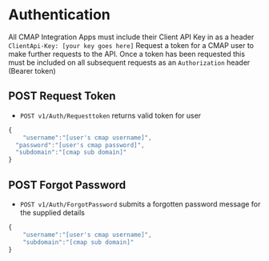 # Authentication
All CMAP Integration Apps must include their Client API Key in as a header
`ClientApi-Key: [your key goes here]`
Request a token for a CMAP user to make further requests to the API. Once a token has been requested this must be included on all subsequent requests as an `Authorization` header (Bearer token)

## POST Request Token
* `POST v1/Auth/Requesttoken` returns valid token for user
```javascript
{
	"username":"[user's cmap username]",
  "password":"[user's cmap password]",
  "subdomain":"[cmap sub domain]"
}
```

## POST Forgot Password
* `POST v1/Auth/ForgotPassword` submits a forgotten password message for the supplied details
```javascript
{
	"username":"[user's cmap username]",
	"subdomain":"[cmap sub domain]"
}
```
